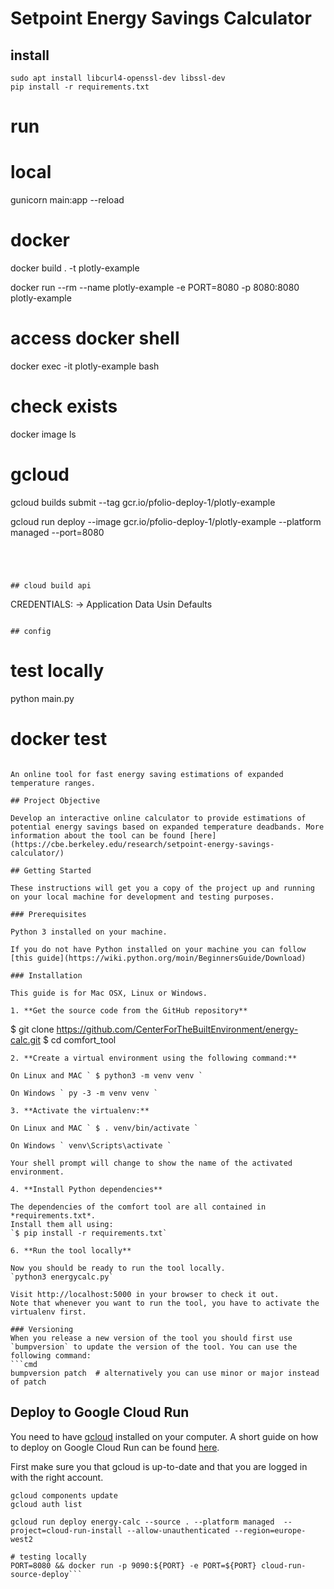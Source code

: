 # Setpoint Energy Savings Calculator

## install
```
sudo apt install libcurl4-openssl-dev libssl-dev
pip install -r requirements.txt
```

# run
# local
gunicorn main:app --reload

# docker
docker build . -t plotly-example

docker run --rm --name plotly-example -e PORT=8080 -p 8080:8080 plotly-example

# access docker shell
docker exec -it plotly-example bash

# check exists
docker image ls

# gcloud

gcloud builds submit --tag gcr.io/pfolio-deploy-1/plotly-example

gcloud run deploy --image gcr.io/pfolio-deploy-1/plotly-example --platform managed --port=8080

```




## cloud build api
```
CREDENTIALS:
-> Application Data
Usin Defaults

```

## config
```
# test locally
python main.py

# docker test

```

An online tool for fast energy saving estimations of expanded temperature ranges.

## Project Objective

Develop an interactive online calculator to provide estimations of potential energy savings based on expanded temperature deadbands. More information about the tool can be found [here](https://cbe.berkeley.edu/research/setpoint-energy-savings-calculator/)

## Getting Started

These instructions will get you a copy of the project up and running on your local machine for development and testing purposes.

### Prerequisites

Python 3 installed on your machine.

If you do not have Python installed on your machine you can follow [this guide](https://wiki.python.org/moin/BeginnersGuide/Download)

### Installation

This guide is for Mac OSX, Linux or Windows.

1. **Get the source code from the GitHub repository**
```
$ git clone https://github.com/CenterForTheBuiltEnvironment/energy-calc.git
$ cd comfort_tool
```
2. **Create a virtual environment using the following command:**

On Linux and MAC ` $ python3 -m venv venv `

On Windows ` py -3 -m venv venv `

3. **Activate the virtualenv:**

On Linux and MAC ` $ . venv/bin/activate `

On Windows ` venv\Scripts\activate `

Your shell prompt will change to show the name of the activated environment.

4. **Install Python dependencies**

The dependencies of the comfort tool are all contained in *requirements.txt*. 
Install them all using:
`$ pip install -r requirements.txt`

6. **Run the tool locally**

Now you should be ready to run the tool locally.
`python3 energycalc.py`

Visit http://localhost:5000 in your browser to check it out. 
Note that whenever you want to run the tool, you have to activate the virtualenv first.

### Versioning
When you release a new version of the tool you should first use `bumpversion` to update the version of the tool. You can use the following command:
```cmd
bumpversion patch  # alternatively you can use minor or major instead of patch
```

## Deploy to Google Cloud Run

You need to have [gcloud](https://cloud.google.com/sdk/docs/install) installed on your computer. A short guide on how to deploy on Google Cloud Run can be found [here](https://youtu.be/FPFDg5znLTM).

First make sure you that gcloud is up-to-date and that you are logged in with the right account.
```text
gcloud components update
gcloud auth list
```

```text
gcloud run deploy energy-calc --source . --platform managed  --project=cloud-run-install --allow-unauthenticated --region=europe-west2
```

```testlocal
# testing locally
PORT=8080 && docker run -p 9090:${PORT} -e PORT=${PORT} cloud-run-source-deploy```